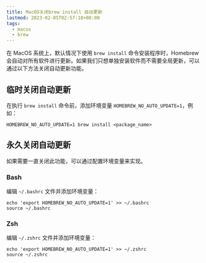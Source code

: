 ```yaml
---
title: MacOS关闭brew install 自动更新
lastmod: 2023-02-05T02:57:18+08:00
tags:
  - macos
  - brew
---
```



在 MacOS 系统上，默认情况下使用 `brew install` 命令安装程序时，Homebrew 会自动对所有软件进行更新。如果我们只想单独安装软件而不需要全局更新，可以通过以下方法关闭自动更新功能。

## 临时关闭自动更新

在执行 `brew install` 命令前，添加环境变量 `HOMEBREW_NO_AUTO_UPDATE=1`，例如：

```shell
HOMEBREW_NO_AUTO_UPDATE=1 brew install <package_name>
```

## 永久关闭自动更新

如果需要一直关闭此功能，可以通过配置环境变量来实现。

### Bash

编辑 `~/.bashrc` 文件并添加环境变量：

```shell
echo 'export HOMEBREW_NO_AUTO_UPDATE=1' >> ~/.bashrc
source ~/.bashrc
```

### Zsh

编辑 `~/.zshrc` 文件并添加环境变量：

```shell
echo 'export HOMEBREW_NO_AUTO_UPDATE=1' >> ~/.zshrc
source ~/.zshrc
```


